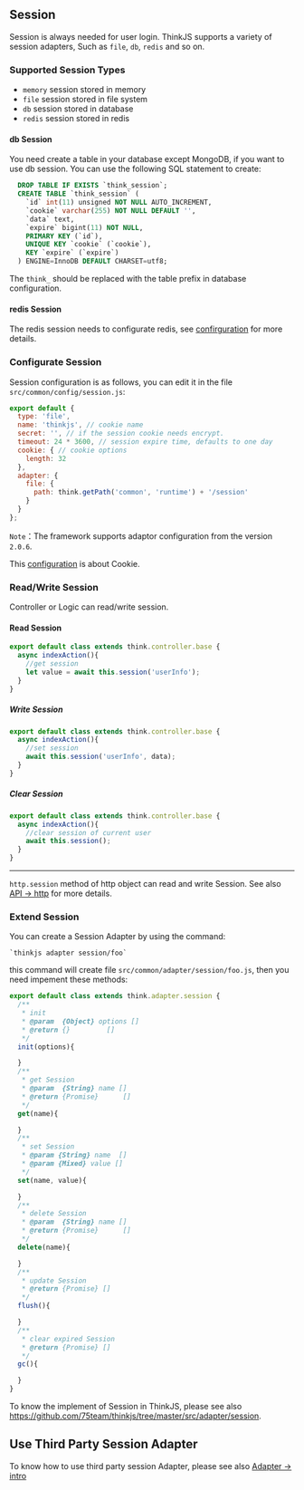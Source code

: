 ## Session

Session is always needed for user login. ThinkJS supports a variety of session adapters, Such as `file`, `db`, `redis` and so on.

### Supported Session Types

- `memory`  session stored in memory
- `file`  session stored in file system
- `db` session stored in database 
- `redis` session stored in redis

#### db Session

You need create a table in your database except MongoDB, if you want to use db session. You can use the following SQL statement to create:

```sql
  DROP TABLE IF EXISTS `think_session`;
  CREATE TABLE `think_session` (
    `id` int(11) unsigned NOT NULL AUTO_INCREMENT,
    `cookie` varchar(255) NOT NULL DEFAULT '',
    `data` text,
    `expire` bigint(11) NOT NULL,
    PRIMARY KEY (`id`),
    UNIQUE KEY `cookie` (`cookie`),
    KEY `expire` (`expire`)
  ) ENGINE=InnoDB DEFAULT CHARSET=utf8;
```

The `think_` should be replaced with the table prefix in database configuration.

#### redis Session

The redis session needs to configurate redis, see [confirguration](./config.html#redis) for more details.

### Configurate Session

Session configuration is as follows, you can edit it in the file `src/common/config/session.js`:

```js
export default {
  type: 'file',
  name: 'thinkjs', // cookie name
  secret: '', // if the session cookie needs encrypt.
  timeout: 24 * 3600, // session expire time, defaults to one day
  cookie: { // cookie options
    length: 32
  },
  adapter: {
    file: {
      path: think.getPath('common', 'runtime') + '/session'
    }
  }
};
```

`Note`：The framework supports adaptor configuration from the version `2.0.6`.

This [configuration](./config.html#cookie) is about Cookie.

### Read/Write Session

Controller or Logic can read/write session.

#### Read Session

```js
export default class extends think.controller.base {
  async indexAction(){
    //get session
    let value = await this.session('userInfo');
  }
}
```  

##### Write Session

```js
export default class extends think.controller.base {
  async indexAction(){
    //set session
    await this.session('userInfo', data);
  }
}
```

##### Clear Session

```js
export default class extends think.controller.base {
  async indexAction(){
    //clear session of current user
    await this.session();
  }
}
```

--------

`http.session` method of http object can read and write Session. See also [API -> http](./api_http.html#toc-b20) for more details.

### Extend Session

You can create a Session Adapter by using the command: 

``` 
`thinkjs adapter session/foo`
```

this command will create file `src/common/adapter/session/foo.js`, then you need impement these methods:

```js
export default class extends think.adapter.session {
  /**
   * init
   * @param  {Object} options []
   * @return {}         []
   */
  init(options){

  }
  /**
   * get Session 
   * @param  {String} name []
   * @return {Promise}      []
   */
  get(name){

  }
  /**
   * set Session
   * @param {String} name  []
   * @param {Mixed} value []
   */
  set(name, value){

  }
  /**
   * delete Session
   * @param  {String} name []
   * @return {Promise}      []
   */
  delete(name){

  }
  /**
   * update Session
   * @return {Promise} []
   */
  flush(){

  }
  /**
   * clear expired Session
   * @return {Promise} []
   */
  gc(){

  }
}
```

To know the implement of Session in ThinkJS, please see also <https://github.com/75team/thinkjs/tree/master/src/adapter/session>. 

## Use Third Party Session Adapter

To know how to use third party session Adapter, please see also [Adapter -> intro](./adapter_intro.html#toc-e7c)